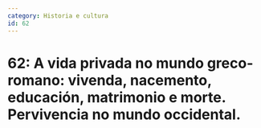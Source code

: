 ```yaml
---
category: Historia e cultura
id: 62
---
```


# 62: A vida privada no mundo greco-romano: vivenda, nacemento, educación, matrimonio e morte. Pervivencia no mundo occidental.
